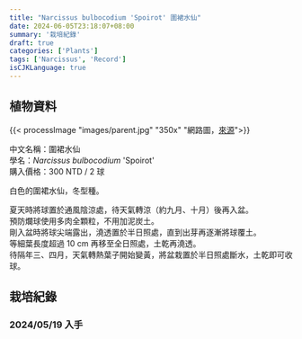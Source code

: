 ```yaml
---
title: "Narcissus bulbocodium 'Spoirot' 圍裙水仙"
date: 2024-06-05T23:18:07+08:00
summary: '栽培紀錄'
draft: true
categories: ['Plants']
tags: ['Narcissus', 'Record']
isCJKLanguage: true
---
```


## 植物資料

{{< processImage "images/parent.jpg" "350x" "網路圖，[來源](https://order.eurobulb.nl/narcissus-bulbocodium/3003-narcissus-spoirot-3003.html)">}}

中文名稱：圍裙水仙  
學名：*Narcissus bulbocodium* 'Spoirot'  
購入價格：300 NTD / 2 球  

白色的圍裙水仙，冬型種。  

夏天時將球置於通風陰涼處，待天氣轉涼（約九月、十月）後再入盆。  
預防爛球使用多肉全顆粒，不用加泥炭土。  
剛入盆時將球尖端露出，澆透置於半日照處，直到出芽再逐漸將球覆土。  
等細葉長度超過 10 cm 再移至全日照處，土乾再澆透。  
待隔年三、四月，天氣轉熱葉子開始變黃，將盆栽置於半日照處斷水，土乾即可收球。  

## 栽培紀錄

### 2024/05/19 入手
